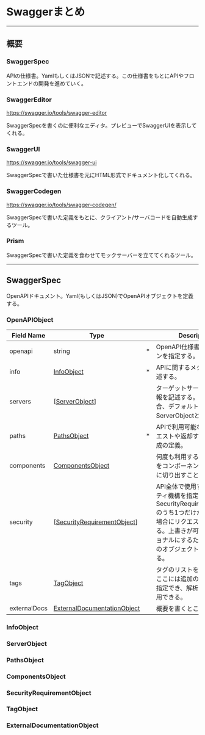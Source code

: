 # Swaggerまとめ

---

## 概要

### SwaggerSpec

APIの仕様書。YamlもしくはJSONで記述する。この仕様書をもとにAPIやフロントエンドの開発を進めていく。

### SwaggerEditor

https://swagger.io/tools/swagger-editor

SwaggerSpecを書くのに便利なエディタ。プレビューでSwaggerUIを表示してくれる。

### SwaggerUI

https://swagger.io/tools/swagger-ui

SwaggerSpecで書いた仕様書を元にHTML形式でドキュメント化してくれる。

### SwaggerCodegen

https://swagger.io/tools/swagger-codegen/

SwaggerSpecで書いた定義をもとに、クライアント/サーバコードを自動生成するツール。

### Prism

SwaggerSpecで書いた定義を食わせてモックサーバーを立ててくれるツール。

---

## SwaggerSpec

OpenAPIドキュメント。Yaml(もしくはJSON)でOpenAPIオブジェクトを定義する。

### OpenAPIObject

| Field Name   | Type                                                        |     | Description                                                                                                         |
|--------------|-------------------------------------------------------------|-----|---------------------------------------------------------------------------------------------------------------------|
| openapi      | string                                                      | *   | OpenAPI仕様書のバージョンを指定する。                                                                                              |
| info         | [InfoObject](#InfoObject)                                   | *   | APIに関するメタデータを記述する。                                                                                                  |
| servers      | [[ServerObject](#ServerObject)]                             |     | ターゲットサーバへの接続情報を記述する。未指定の場合、デフォルトでURLが`/`のServerObjectとなる                                                            |
| paths        | [PathsObject](#PathsObject)                                 | *   | APIで利用可能なパスとリクエストや返却するデータの構成の定義。                                                                                    |
| components   | [ComponentsObject](#ComponentsObject)                       |     | 何度も利用するオブジェクトをコンポーネントとしてここに切り出すことができる。                                                                              |
| security     | [[SecurityRequirementObject](#SecurityRequirementObject)]   |     | API全体で使用するセキュリティ機構を指定する。SecurityRequirementObjectのうち1つだけが満たされる場合にリクエストは承認される。上書きが可能で、オプショナルにするためにはからのオブジェクトを配列に含める。 |
| tags         | [TagObject](#TagObject)                                     |     | タグのリストを記述できる。ここには追加のメタデータを指定でき、解析ツール等で利用できる。                                                                        |
| externalDocs | [ExternalDocumentationObject](#ExternalDocumentationObject) |     | 概要を書くところ。                                                                                                           |
  

### InfoObject

### ServerObject

### PathsObject

### ComponentsObject

### SecurityRequirementObject

### TagObject

### ExternalDocumentationObject